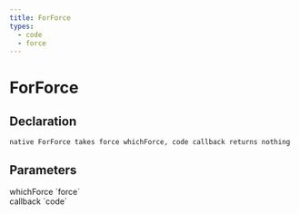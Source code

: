 ```yaml
---
title: ForForce
types:
  - code
  - force
---
```


# ForForce

## Declaration

```
native ForForce takes force whichForce, code callback returns nothing
```

## Parameters
<dl>
  <dt>whichForce `force`</dt>
  <dd></dd>

  <dt>callback `code`</dt>
  <dd></dd>
</dl>
